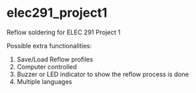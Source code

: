 # elec291_project1
Reflow soldering for ELEC 291 Project 1

Possible extra functionalities:
1. Save/Load Reflow profiles
2. Computer controlled 
3. Buzzer or LED indicator to show the reflow process is done
4. Multiple languages 